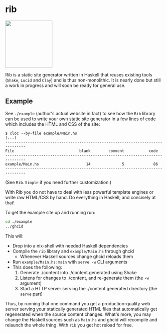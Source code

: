 # rib

<!--
Credit for this image: https://www.svgrepo.com/svg/24439/ribs
-->
<img src="https://raw.githubusercontent.com/srid/rib/master/example/a/static/ribs.svg?sanitize=true" width="150" />

Rib is a static site generator written in Haskell that reuses existing tools (`Shake`, `Lucid` and `Clay`) and is thus non-monolithic. It is nearly done but still a work in progress and will soon be ready for general use.

## Example

See `./example` (author's actual website in fact) to see how the `Rib` library
can be used to write your own static site generator in a few lines of code which
includes the HTML and CSS of the site:

```
$ cloc --by-file example/Main.hs
[...]
-------------------------------------------------------------------------------
File                             blank        comment           code
-------------------------------------------------------------------------------
example/Main.hs                     14              5             86
-------------------------------------------------------------------------------
```

(See `Rib.Simple` if you need further customization.)

With Rib you do not have to deal with less powerful template engines or
write raw HTML/CSS by hand. Do everything in Haskell, and concisely at that!

To get the example site up and running run:

```bash
cd ./example
../ghcid
```

This will:

- Drop into a nix-shell with needed Haskell dependencies
- Compile the `rib` library and `example/Main.hs` through ghcid
  - Whenever Haskell sources change ghcid reloads them
- Run `example/Main.hs:main` with `serve -w` CLI arguments
- This does the following:
  1. Generate ./content into ./content.generated using Shake
  2. Listens for changes to ./content, and re-generate them (the `-w` argument)
  3. Start a HTTP server serving the ./content.generated directory (the `serve` part)

Thus, by running that one command you get a production-quality web server
serving your statically generated HTML files that automatically get regenerated
when the source content changes. What's more, you may change the Haskell sources
such as `Main.hs` and ghcid will recompile and relaunch the whole thing. With
`rib` you get hot reload for free.
